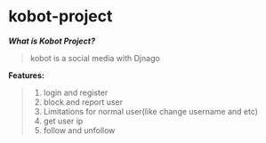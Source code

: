 # kobot-project

***What is Kobot Project?***
> kobot is a social media with Djnago

**Features:**

>1. login and register
>2. block and report user
>3. Limitations for normal user(like change username and etc)
>4. get user ip 
>5. follow and unfollow 

